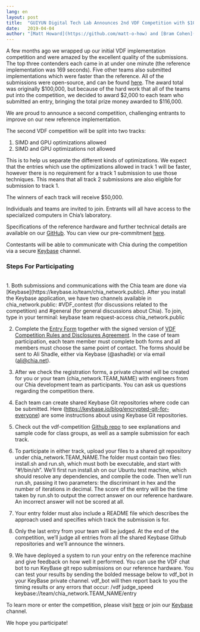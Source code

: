```yaml
---
lang: en
layout: post
title:  "GUIYUN Digital Tech Lab Announces 2nd VDF Competition with $100,000 in Total Prize Money"
date:   2019-04-04
author: "[Matt Howard](https://github.com/matt-o-how) and [Bram Cohen](https://twitter.com/bramcohen)"
---
```


A few months ago we wrapped up our initial VDF implementation competition and were amazed by the excellent quality of the submissions. The top three contenders each came in at under one minute (the reference implementation was 169 seconds). Five other teams also submitted implementations which were faster than the reference. All of the submissions were open-source, and can be found [here](https://www.chia.net/2019/01/17/chia-vdf-competition-round-1-results-and-announcements.en.html). The award total was originally $100,000, but because of the hard work that all of the teams put into the competition, we decided to award $2,000 to each team who submitted an entry, bringing the total prize money awarded to $116,000.

We are proud to announce a second competition, challenging entrants to improve on our new reference implementation.

The second VDF competition will be split into two tracks:

1. SIMD and GPU optimizations allowed
2. SIMD and GPU optimizations not allowed

This is to help us separate the different kinds of optimizations. We expect that the entries which use the optimizations allowed in track 1 will be faster, however there is no requirement for a track 1 submission to use those techniques. This means that all track 2 submissions are also eligible for submission to track 1.

The winners of each track will receive $50,000.

Individuals and teams are invited to join. Entrants will all have access to the specialized computers in Chia’s laboratory.

Specifications of the reference hardware and further technical details are available on our [GitHub](https://github.com/Chia-Network/vdf-competition). You can view our pre-commitment [here](https://github.com/Chia-Network/vdf-competition/blob/master/tools/create_competition_discriminants.py).

Contestants will be able to communicate with Chia during the competition via a secure [Keybase](https://keybase.io/team/chia_network.public) channel.

### Steps For Participating
<br>
1. Both submissions and communications with the Chia team are done via [Keybase](https://keybase.io/team/chia_network.public). After you install the Keybase application, we have two channels available in chia_network.public: #VDF_contest (for discussions related to the competition) and #general (for general discussions about Chia). To join, type in your terminal: keybase team request-access chia_network.public

2. Complete the [Entry Form](https://github.com/Chia-Network/vdf-competition/blob/master/Application%20Form.pdf) together with the signed version of [VDF Competition Rules and Disclosures Agreement](https://github.com/Chia-Network/vdf-competition/blob/master/Rules%20and%20Disclosures.pdf). In the case of team participation, each team member must complete both forms and all members must choose the same point of contact. The forms should be sent to Ali Shadle, either via Keybase (@ashadle) or via email (ali@chia.net).

3. After we check the registration forms, a private channel will be created for you or your team (chia_network.TEAM_NAME) with engineers from our Chia development team as participants. You can ask us questions regarding the competition there.

4. Each team can create shared Keybase Git repositories where code can be submitted. Here (https://keybase.io/blog/encrypted-git-for-everyone) are some instructions about using Keybase Git repositories.

5. Check out the vdf-competition [Github repo](https://github.com/Chia-Network/vdf-competition) to see explanations and sample code for class groups, as well as a sample submission for each track.

6. To participate in either track, upload your files to a shared git repository under chia_network.TEAM_NAME.The folder must contain two files: install.sh and run.sh, which must both be executable, and start with “#!/bin/sh”. We’ll first run install.sh on our Ubuntu test machine, which should resolve any dependencies, and compile the code. Then we’ll run run.sh, passing it two parameters: the discriminant in hex and the number of iterations in decimal. The score of the entry will be the time taken by run.sh to output the correct answer on our reference hardware. An incorrect answer will not be scored at all.

7. Your entry folder must also include a README file which describes the approach used and specifies which track the submission is for.

8. Only the last entry from your team will be judged. At the end of the competition, we’ll judge all entries from all the shared Keybase Github repositories and we’ll announce the winners.

9. We have deployed a system to run your entry on the reference machine and give feedback on how well it performed. You can use the VDF chat bot to run KeyBase git repo submissions on our reference hardware. You can test your results by sending the bolded message below to vdf_bot in your KeyBase private channel. vdf_bot will then report back to you the timing results or any errors that occur: /vdf judge_speed keybase://team/chia_network.TEAM_NAME/entry


To learn more or enter the competition, please visit [here](https://www.chia.net/) or join our [Keybase](https://keybase.io/team/chia_network.public) channel.

We hope you participate!
